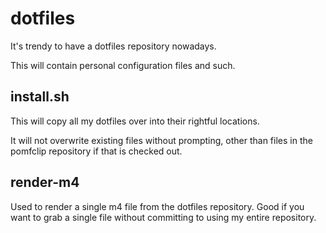 dotfiles
========

It's trendy to have a dotfiles repository nowadays.

This will contain personal configuration files and such.

install.sh
----------

This will copy all my dotfiles over into their rightful locations.

It will not overwrite existing files without prompting, other than
files in the pomfclip repository if that is checked out.

render-m4
---------

Used to render a single m4 file from the dotfiles repository.
Good if you want to grab a single file without committing to using my
entire repository.
